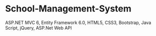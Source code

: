 # School-Management-System
ASP.NET MVC 6, Entity Framework 6.0, HTML5, CSS3, Bootstrap, Java Script, jQuery, ASP.Net Web API
